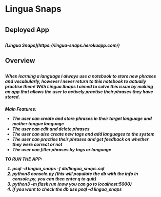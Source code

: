 <h1> Lingua Snaps <h1>

<h2>Deployed App<h2>
<h5>[Lingua Snaps](https://lingua-snaps.herokuapp.com/)<h5>

<h2>Overview<h2>

<h5> When learning a language I always use a notebook to store new phrases and vocabularly, however I 
never return to this notebook to actually practise them! With Lingua Snaps I aimed to solve this issue
by making an app that allows the user to actively practise their phrases they have stored.<h5>

Main Features:

* The user can create and store phrases in their target language and mother tongue language
* The user can edit and delete phrases
* The user can also create new tags and add languages to the system
* The user can practise their phrases and get feedback on whether they were correct or not
* The user can filter phrases by tags or language 


TO RUN THE APP:

1. psql -d lingua_snaps -f db/lingua_snaps.sql
2. python3 console.py (this will populate the db with the info in console.py, you can then enter q to quit)
3. python3 -m flask run (now you can go to localhost:5000)
4. if you want to check the db use psql -d lingua_snaps